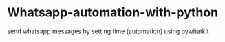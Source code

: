 # Whatsapp-automation-with-python
send whatsapp messages by setting time (automation) using pywhatkit 
